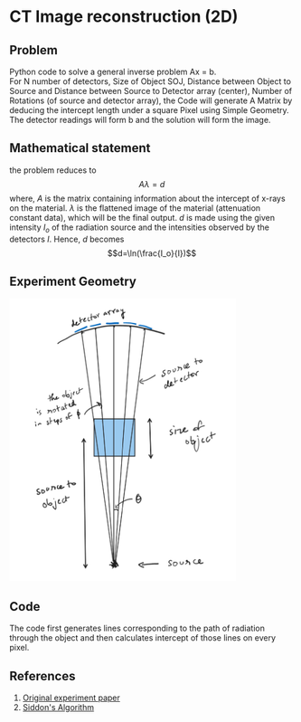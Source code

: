 # CT Image reconstruction (2D)

## Problem

Python code to solve a general inverse problem Ax = b. \
For N number of detectors, Size of Object SOJ, 
Distance between Object to Source and Distance between Source to Detector array (center), 
Number of Rotations (of source and detector array), the Code will generate A Matrix by deducing the intercept length 
under a square Pixel using Simple Geometry. 
The detector readings will form b and the solution will form the image.

## Mathematical statement

the problem reduces to
$$A \lambda = d$$
where, $A$ is the matrix containing information about the intercept of x-rays on the material.
$\lambda$ is the flattened image of the material (attenuation constant data), which will be the final output.
$d$ is made using the given intensity $I_o$ of the  radiation source and the intensities observed by the detectors $I$.
Hence, $d$ becomes $$d=\ln(\frac{I_o}{I})$$

## Experiment Geometry
<img src="assets/ct_reconstruction_apparatus.png" height="500"/>

## Code
The code first generates lines corresponding to the path of radiation through the object and then calculates 
intercept of those lines on every pixel.

## References

1. [Original experiment paper](https://www.sciencedirect.com/science/article/pii/S0939388923000880)
2. [Siddon's Algorithm](https://stackoverflow.com/questions/3609382/calculating-the-length-of-intersections-through-a-2d-grid)
